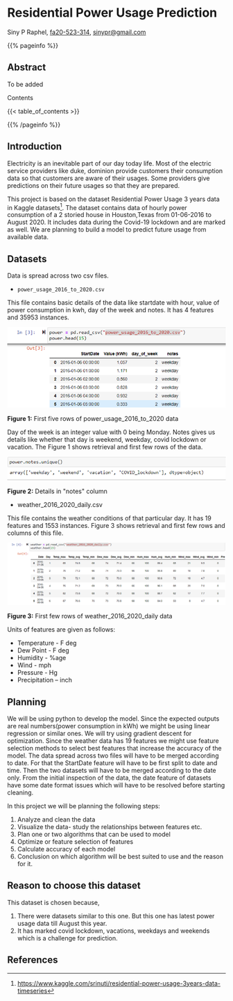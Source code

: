 # Residential Power Usage Prediction

Siny P Raphel, [fa20-523-314](https://github.com/cybertraining-dsc/fa20-523-314/), [sinypr@gmail.com](https://github.com/cybertraining-dsc/fa20-523-314/blob/master/project/project.md)

{{% pageinfo %}}

## Abstract

To be added

Contents

{{< table_of_contents >}}

{{% /pageinfo %}}


## Introduction

Electricity is an inevitable part of our day today life. Most of the electric service providers like duke, dominion provide customers their consumption data so that customers are aware of their usages. Some providers give predictions on their future usages so that they are prepared. 

This project is based on the dataset Residential Power Usage 3 years data in Kaggle datasets[^1]. The dataset contains data of hourly power consumption of a 2 storied house in Houston,Texas from 01-06-2016 to August 2020. It includes data during the Covid-19 lockdown and are marked as well. We are planning to build a model to predict future usage from available data. 

## Datasets

Data is spread across two csv files.

*	`power_usage_2016_to_2020.csv`

This file contains basic details of the data like startdate with hour, value of power consumption in kwh, day of the week and notes. It has 4 features and 35953 instances. 

![Figure 1](https://github.com/cybertraining-dsc/fa20-523-314/blob/master/project/images/fig-1.png)

**Figure 1:** First five rows of power_usage_2016_to_2020 data

Day of the week is an integer value with 0 being Monday. Notes gives us details like whether that day is weekend, weekday, covid lockdown or vacation. The Figure 1 shows retrieval and first few rows of the data.

![Figure 2](https://github.com/cybertraining-dsc/fa20-523-314/blob/master/project/images/fig-2.png)

**Figure 2:** Details in "notes" column

*	weather_2016_2020_daily.csv

This file contains the weather conditions of that particular day. It has 19 features and 1553 instances. Figure 3 shows retrieval and first few rows and columns of this file.

![Figure 3](https://github.com/cybertraining-dsc/fa20-523-314/blob/master/project/images/fig-3.png)

**Figure 3:** First few rows of weather_2016_2020_daily data

Units of features are given as follows:

* Temperature    - F deg
* Dew Point      - F deg
* Humidity       - %age
* Wind           - mph
* Pressure       - Hg
* Precipitation  – inch

## Planning

We will be using python to develop the model. Since the expected outputs are real numbers(power consumption in kWh) we might be using linear regression or similar ones. We will try using gradient descent for optimization. Since the weather data has 19 features we might use feature selection methods to select best features that increase the accuracy of the model. 
The data spread across two files will have to be merged according to date. For that the StartDate feature will have to be first split to date and time. Then the two datasets will have to be merged according to the date only. From the initial inspection of the data, the date feature of datasets have some date format issues which will have to be resolved before starting cleaning. 

In this project we will be planning the following steps:

1.	Analyze and clean the data
2.	Visualize the data- study the relationships between features etc.
3.	Plan one or two algorithms that can be used to model
4.  Optimize or feature selection of features
5.	Calculate accuracy of each model
6.	Conclusion on which algorithm will be best suited to use and the reason for it.

## Reason to choose this dataset

This dataset is chosen because,

1.	There were datasets similar to this one. But this one has latest power usage data till August this year.
2.	It has marked covid lockdown, vacations, weekdays and weekends which is a challenge for prediction.

## References

[^1]: <https://www.kaggle.com/srinuti/residential-power-usage-3years-data-timeseries>
